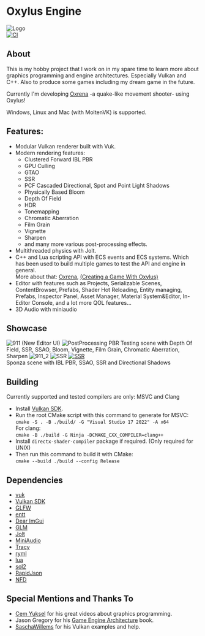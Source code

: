 # Oxylus Engine
![Logo](https://cdn.discordapp.com/attachments/1012357737256058924/1109482685388312677/OXLogoBanner.png)     
[![CI](https://img.shields.io/github/actions/workflow/status/Hatrickek/OxylusEngine/cmake.yml?&style=for-the-badge&logo=cmake&logoColor=orange&labelColor=black)](https://github.com/Hatrickek/OxylusEngine/actions/workflows/cmake.yml)
## About   
This is my hobby project that I work on in my spare time to learn more about graphics programming and engine architectures. Especially Vulkan and C++.
Also to produce some games including my dream game in the future.

Currently I'm developing [Oxrena](https://github.com/Hatrickek/Oxrena) -a quake-like movement shooter- using Oxylus!

Windows, Linux and Mac (with MoltenVK) is supported.

## Features:     
- Modular Vulkan renderer built with Vuk.
- Modern rendering features:
	- Clustered Forward IBL PBR
	- GPU Culling
	- GTAO
	- SSR
	- PCF Cascaded Directional, Spot and Point Light Shadows
	- Physically Based Bloom
	- Depth Of Field 
	- HDR
	- Tonemapping 
	- Chromatic Aberration
	- Film Grain
	- Vignette
	- Sharpen
	- and many more various post-processing effects.
- Multithreaded physics with Jolt.   
- C++ and Lua scripting API with ECS events and ECS systems. Which has been used to
build multiple games to test the API and engine in general.   
 More about that: [Oxrena](https://github.com/Hatrickek/Oxrena), [(Creating a Game With Oxylus)](https://hatrickek.github.io/blog/oxylus-first-game)
- Editor with features such as Projects, Serializable Scenes, ContentBrowser, Prefabs, Shader Hot Reloading, Entity managing, Prefabs, Inspector Panel,
Asset Manager, Material System&Editor, In-Editor Console, and a lot more QOL
features...
- 3D Audio with miniaudio

## Showcase
![911](https://cdn.discordapp.com/attachments/1012357737256058924/1164661835610464387/image.png?ex=654406db&is=653191db&hm=78980e1510de7ca9cd4fc352faa71fda54c4ac920a4e6384fca7dcf3886eea16&)
(New Editor UI)
![PostProcessing](https://cdn.discordapp.com/attachments/882355531463938078/1101916100414931066/image.png)
PBR Testing scene with Depth Of Field, SSR, SSAO, Bloom, Vignette, Film Grain, Chromatic Aberration, Sharpen
![911_2](https://media.discordapp.net/attachments/1012357737256058924/1123353179455750325/image_1.png?width=1051&height=586)
![SSR](https://cdn.discordapp.com/attachments/1012357737256058924/1093471555679432815/image.png)
[![SSR](https://cdn.discordapp.com/attachments/1012357737256058924/1095085960858976387/image.png)](https://youtu.be/nu4_uiTNB5Q)    
Sponza scene with IBL PBR, SSAO, SSR and Directional Shadows

## Building
Currently supported and tested compilers are only: MSVC and Clang
- Install [Vulkan SDK](https://vulkan.lunarg.com/sdk/home).
- Run the root CMake script with this command to generate for MSVC:       
`cmake -S . -B ./build/ -G "Visual Studio 17 2022" -A x64`      
For clang:  
`cmake -B ./build -G Ninja -DCMAKE_CXX_COMPILER=clang++`
- Install `directx-shader-compiler` package if required. (Only required for UNIX)
- Then run this command to build it with CMake:   
`cmake --build ./build --config Release`

## Dependencies
- [vuk](https://github.com/martty/vuk)
- [Vulkan SDK](https://www.lunarg.com/vulkan-sdk/)
- [GLFW](https://github.com/glfw/glfw)
- [entt](https://github.com/skypjack/entt)
- [Dear ImGui](https://github.com/ocornut/imgui)
- [GLM](https://github.com/g-truc/glm)
- [Jolt](https://github.com/jrouwe/JoltPhysics)
- [MiniAudio](https://github.com/mackron/miniaudio)
- [Tracy](https://github.com/wolfpld/tracy)
- [ryml](https://github.com/biojppm/rapidyaml)
- [lua](https://github.com/walterschell/Lua)
- [sol2](https://github.com/ThePhD/sol2)
- [RapidJson](https://github.com/Tencent/rapidjson/tree/master)
- [NFD](https://github.com/btzy/nativefiledialog-extended)

## Special Mentions and Thanks To
- [Cem Yuksel](https://www.youtube.com/@cem_yuksel/videos) for his great videos about graphics programming.
- Jason Gregory for his [Game Engine Architecture](https://www.gameenginebook.com/) book.
- [SaschaWillems](https://github.com/SaschaWillems/Vulkan) for his Vulkan examples and help.  
